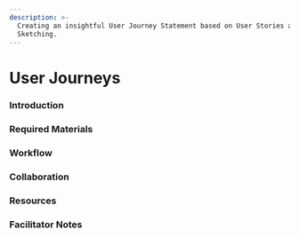 ```yaml
---
description: >-
  Creating an insightful User Journey Statement based on User Stories and
  Sketching.
---
```


# User Journeys

### Introduction

### Required Materials

### Workflow

### Collaboration

### Resources

### Facilitator Notes
